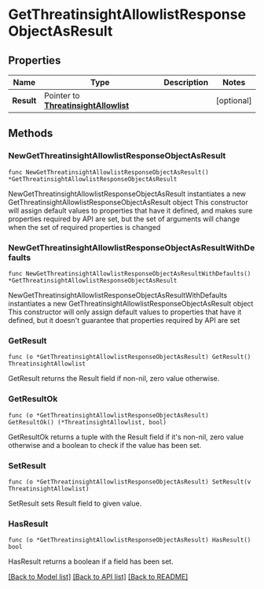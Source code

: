 # GetThreatinsightAllowlistResponseObjectAsResult

## Properties

Name | Type | Description | Notes
------------ | ------------- | ------------- | -------------
**Result** | Pointer to [**ThreatinsightAllowlist**](ThreatinsightAllowlist.md) |  | [optional] 

## Methods

### NewGetThreatinsightAllowlistResponseObjectAsResult

`func NewGetThreatinsightAllowlistResponseObjectAsResult() *GetThreatinsightAllowlistResponseObjectAsResult`

NewGetThreatinsightAllowlistResponseObjectAsResult instantiates a new GetThreatinsightAllowlistResponseObjectAsResult object
This constructor will assign default values to properties that have it defined,
and makes sure properties required by API are set, but the set of arguments
will change when the set of required properties is changed

### NewGetThreatinsightAllowlistResponseObjectAsResultWithDefaults

`func NewGetThreatinsightAllowlistResponseObjectAsResultWithDefaults() *GetThreatinsightAllowlistResponseObjectAsResult`

NewGetThreatinsightAllowlistResponseObjectAsResultWithDefaults instantiates a new GetThreatinsightAllowlistResponseObjectAsResult object
This constructor will only assign default values to properties that have it defined,
but it doesn't guarantee that properties required by API are set

### GetResult

`func (o *GetThreatinsightAllowlistResponseObjectAsResult) GetResult() ThreatinsightAllowlist`

GetResult returns the Result field if non-nil, zero value otherwise.

### GetResultOk

`func (o *GetThreatinsightAllowlistResponseObjectAsResult) GetResultOk() (*ThreatinsightAllowlist, bool)`

GetResultOk returns a tuple with the Result field if it's non-nil, zero value otherwise
and a boolean to check if the value has been set.

### SetResult

`func (o *GetThreatinsightAllowlistResponseObjectAsResult) SetResult(v ThreatinsightAllowlist)`

SetResult sets Result field to given value.

### HasResult

`func (o *GetThreatinsightAllowlistResponseObjectAsResult) HasResult() bool`

HasResult returns a boolean if a field has been set.


[[Back to Model list]](../README.md#documentation-for-models) [[Back to API list]](../README.md#documentation-for-api-endpoints) [[Back to README]](../README.md)



